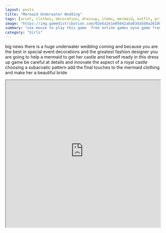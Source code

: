 ```yaml
---
layout: posts
title: "Mermaid Underwater Wedding"
tags: [ariel, clothes, decoration, dressup, items, mermaid, outfit, princess, free, online, games, oyna, game, free, games, play, play, games]
image: "https://img.gamedistribution.com/02eba2e1e05642aba03da5b8a261880e.jpg"
summary: "use mouse to play this game  free online games oyna game free games play play games"
category: "Girls"
---
```


big news there is a huge underwater wedding coming and because you are the best in special event decorations and the greatest fashion designer you are going to help a mermaid to get her castle and herself ready in this dress up game be careful at details and innovate the aspect of a royal castle choosing a subacvatic pattern add the final touches to the mermaid clothing and make her a beautiful bride

<iframe width="100%" height="480px;" src="https://flash.gamedistribution.com?game=02eba2e1e05642aba03da5b8a261880e"></iframe>